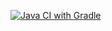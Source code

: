 [![Java CI with Gradle](https://github.com/LoudBionic/patterns2/actions/workflows/gradle.yml/badge.svg)](https://github.com/LoudBionic/patterns2/actions/workflows/gradle.yml)